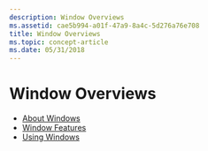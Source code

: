 ```yaml
---
description: Window Overviews
ms.assetid: cae5b994-a01f-47a9-8a4c-5d276a76e708
title: Window Overviews
ms.topic: concept-article
ms.date: 05/31/2018
---
```


# Window Overviews

-   [About Windows](about-windows.md)
-   [Window Features](window-features.md)
-   [Using Windows](using-windows.md)

 

 



